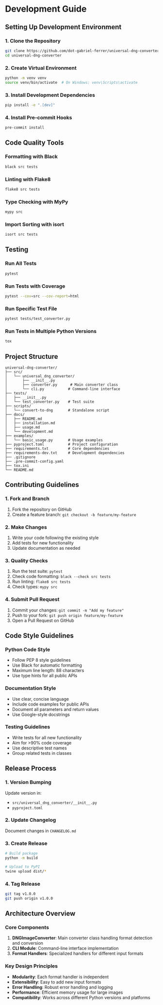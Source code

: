 # Development Guide

## Setting Up Development Environment

### 1. Clone the Repository

```bash
git clone https://github.com/dot-gabriel-ferrer/universal-dng-converter.git
cd universal-dng-converter
```

### 2. Create Virtual Environment

```bash
python -m venv venv
source venv/bin/activate  # On Windows: venv\Scripts\activate
```

### 3. Install Development Dependencies

```bash
pip install -e ".[dev]"
```

### 4. Install Pre-commit Hooks

```bash
pre-commit install
```

## Code Quality Tools

### Formatting with Black

```bash
black src tests
```

### Linting with Flake8

```bash
flake8 src tests
```

### Type Checking with MyPy

```bash
mypy src
```

### Import Sorting with isort

```bash
isort src tests
```

## Testing

### Run All Tests

```bash
pytest
```

### Run Tests with Coverage

```bash
pytest --cov=src --cov-report=html
```

### Run Specific Test File

```bash
pytest tests/test_converter.py
```

### Run Tests in Multiple Python Versions

```bash
tox
```

## Project Structure

```
universal-dng-converter/
├── src/
│   └── universal_dng_converter/
│       ├── __init__.py
│       ├── converter.py      # Main converter class
│       └── cli.py           # Command-line interface
├── tests/
│   ├── __init__.py
│   └── test_converter.py    # Test suite
├── scripts/
│   └── convert-to-dng       # Standalone script
├── docs/
│   ├── README.md
│   ├── installation.md
│   ├── usage.md
│   └── development.md
├── examples/
│   └── basic_usage.py       # Usage examples
├── pyproject.toml           # Project configuration
├── requirements.txt         # Core dependencies
├── requirements-dev.txt     # Development dependencies
├── .gitignore
├── .pre-commit-config.yaml
├── tox.ini
└── README.md
```

## Contributing Guidelines

### 1. Fork and Branch

1. Fork the repository on GitHub
2. Create a feature branch: `git checkout -b feature/my-feature`

### 2. Make Changes

1. Write your code following the existing style
2. Add tests for new functionality
3. Update documentation as needed

### 3. Quality Checks

1. Run the test suite: `pytest`
2. Check code formatting: `black --check src tests`
3. Run linting: `flake8 src tests`
4. Check types: `mypy src`

### 4. Submit Pull Request

1. Commit your changes: `git commit -m "Add my feature"`
2. Push to your fork: `git push origin feature/my-feature`
3. Open a Pull Request on GitHub

## Code Style Guidelines

### Python Code Style

- Follow PEP 8 style guidelines
- Use Black for automatic formatting
- Maximum line length: 88 characters
- Use type hints for all public APIs

### Documentation Style

- Use clear, concise language
- Include code examples for public APIs
- Document all parameters and return values
- Use Google-style docstrings

### Testing Guidelines

- Write tests for all new functionality
- Aim for >90% code coverage
- Use descriptive test names
- Group related tests in classes

## Release Process

### 1. Version Bumping

Update version in:
- `src/universal_dng_converter/__init__.py`
- `pyproject.toml`

### 2. Update Changelog

Document changes in `CHANGELOG.md`

### 3. Create Release

```bash
# Build package
python -m build

# Upload to PyPI
twine upload dist/*
```

### 4. Tag Release

```bash
git tag v1.0.0
git push origin v1.0.0
```

## Architecture Overview

### Core Components

1. **DNGImageConverter**: Main converter class handling format detection and conversion
2. **CLI Module**: Command-line interface implementation
3. **Format Handlers**: Specialized handlers for different input formats

### Key Design Principles

- **Modularity**: Each format handler is independent
- **Extensibility**: Easy to add new input formats
- **Error Handling**: Robust error handling and logging
- **Performance**: Efficient memory usage for large images
- **Compatibility**: Works across different Python versions and platforms
